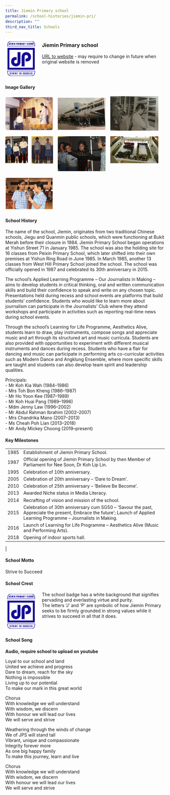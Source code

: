 ```yaml
---
title: Jiemin Primary school
permalink: /school-histories/jiemin-pri/
description: ""
third_nav_title: Schools
---
```

<img src="/images/jieminpri1.png" style="width:20%;margin-right:15px;" align = "left">

### **Jiemin Primary school**
[URL to website](https://jieminpri.moe.edu.sg/) - may require to change in future when original website is removed

<br clear="left">

#### **Image Gallery**

<p><a href="/images/jieminpri2.jpg">  
<img src="/images/jieminpri2.jpg" style="width:30%;margin-right:15px;" align = "left">
</a></p>

<p><a href="/images/jieminpri3.jpg">  
<img src="/images/jieminpri3.jpg" style="width:30%;margin-right:15px;" align = "left">
</a></p>

<p><a href="/images/jieminpri4.jpg">  
<img src="/images/jieminpri4.jpg" style="width:30%;margin-right:15px;" align = "left">
</a></p>

<br clear="left">

<p><a href="/images/jieminpri5.jpg">  
<img src="/images/jieminpri5.jpg" style="width:30%;margin-right:15px;" align = "left">
</a></p>

<p><a href="/images/jieminpri6.jpg">  
<img src="/images/jieminpri6.jpg" style="width:30%;margin-right:15px;" align = "left">
</a></p>

<p><a href="/images/jieminpri7.jpg">  
<img src="/images/jieminpri7.jpg" style="width:30%;margin-right:15px;" align = "left">
</a></p>

<br clear="left">

<p><a href="/images/jieminpri8.jpg">  
<img src="/images/jieminpri8.jpg" style="width:30%;margin-right:15px;" align = "left">
</a></p>

<br clear="left">

#### **School History**
The name of the school, Jiemin, originates from two traditional Chinese schools, Jiegu and Quanmin public schools, which were functioning at Bukit Merah before their closure in 1984. Jiemin Primary School began operations at Yishun Street 71 in January 1985. The school was also the holding site for 16 classes from Peixin Primary School, which later shifted into their own premises at Yishun Ring Road in June 1985. In March 1985, another 13 classes from West Hill Primary School joined the school. The school was officially opened in 1987 and celebrated its 30th anniversary in 2015.

The school’s Applied Learning Programme – Our Journalists in Making – aims to develop students in critical thinking, oral and written communication skills and build their confidence to speak and write on any chosen topic. Presentations held during recess and school events are platforms that build students’ confidence. Students who would like to learn more about journalism can participate in the Journalists’ Club where they attend workshops and participate in activities such as reporting real-time news during school events.

Through the school’s Learning for Life Programme, Aesthetics Alive, students learn to draw, play instruments, compose songs and appreciate music and art through its structured art and music curricula. Students are also provided with opportunities to experiment with different musical instruments and dances during recess. Students who have a flair for dancing and music can participate in performing arts co-curricular activities such as Modern Dance and Angklung Ensemble, where more specific skills are taught and students can also develop team spirit and leadership qualities. 

Principals:<br>
\- Mr Koh Kia Wah (1984–1986)<br>
\- Mrs Toh Bon Kheng (1986–1987)<br>
\- Mr Ho Yoon Kee (1987–1989)<br>
\- Mr Koh Huai Pang (1989–1996)<br>
\- Mdm Jenny Law (1996–2002)<br>
\- Mr Abdul Rahman Ibrahim (2002–2007)<br>
\- Mrs Chandrika Mano (2007–2013)<br>
\- Ms Cheah Poh Lian (2013–2018)<br>
\- Mr Andy Mickey Choong (2019–present) 

#### **Key Milestones**

|  |  |
|:---:|---|
| 1985 | Establishment of Jiemin Primary School. |
| 1987 | Official opening of Jiemin Primary School by then Member of Parliament for Nee Soon, Dr Koh Lip Lin. |
| 1995 | Celebration of 10th anniversary. |
| 2005 | Celebration of 20th anniversary – ‘Dare to Dream’. |
| 2010 | Celebration of 25th anniversary – ‘Believe Be Become’. |
| 2013 | Awarded Niche status in Media Literacy. |
| 2014 | Recrafting of vision and mission of the school. |
| 2015 | Celebration of 30th anniversary cum SG50 – ‘Savour the past, Appreciate the present, Embrace the future’; Launch of Applied Learning Programme – Journalists in Making. |
| 2016 | Launch of Learning for Life Programme – Aesthetics Alive (Music and Performing Arts). |
| 2018 | Opening of indoor sports hall. |
|

#### **School Motto**
Strive to Succeed

#### **School Crest**
<img src="/images/jieminpri1.png" style="width:20%;margin-right:15px;" align = "left">

The school badge has a white background that signifies pervading and everlasting virtue and purity.<br>
The letters ‘J’ and ‘P’ are symbolic of how Jiemin Primary seeks to be firmly grounded in strong values while it strives to succeed in all that it does.

<br clear="left">

#### **School Song**
**Audio, require school to upload on youtube**

Loyal to our school and land<br>
United we achieve and progress<br>
Dare to dream, reach for the sky<br>
Nothing is impossible<br>
Living up to our potential<br>
To make our mark in this great world

Chorus<br>
With knowledge we will understand<br>
With wisdom, we discern<br>
With honour we will lead our lives<br>
We will serve and strive

Weathering through the winds of change<br>
We of JPS will stand tall<br>
Vibrant, unique and compassionate<br>
Integrity forever more<br>
As one big happy family<br>
To make this journey, learn and live

Chorus<br>
With knowledge we will understand<br>
With wisdom, we discern<br>
With honour we will lead our lives<br>
We will serve and strive